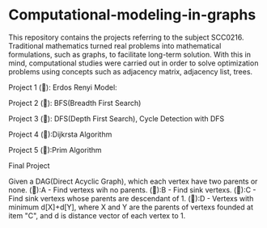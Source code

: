 # Computational-modeling-in-graphs



This repository contains the projects referring to the subject SCC0216. Traditional mathematics turned real problems into mathematical formulations, such as graphs, to facilitate long-term solution. With this in mind, computational studies were carried out in order to solve optimization problems using concepts such as adjacency matrix, adjacency list, trees.

Project 1
  (&#x1F534;): Erdos Renyi Model:
  
Project 2
  (&#x1F534;):  BFS(Breadth First Search)

Project 3
  (&#x1F534;):  DFS(Depth First Search),
   Cycle Detection with DFS

Project 4
   (&#x1F534;):Dijkrsta Algorithm
  
Project 5
  (&#x1F534;):Prim Algorithm
  
  
Final Project
  
   Given a DAG(Direct Acyclic Graph), which each vertex have two parents or none.
  (&#x1F534;):A - Find vertexs wih no parents.
  (&#x1F534;):B - Find sink vertexs.
  (&#x1F534;):C - Find sink vertexs whose parents are descendant of 1.
  (&#x1F534;):D - Vertexs with minimum d[X]+d[Y], where X and Y are the parents of vertexs founded at item "C", and d is distance vector of each vertex to 1.

